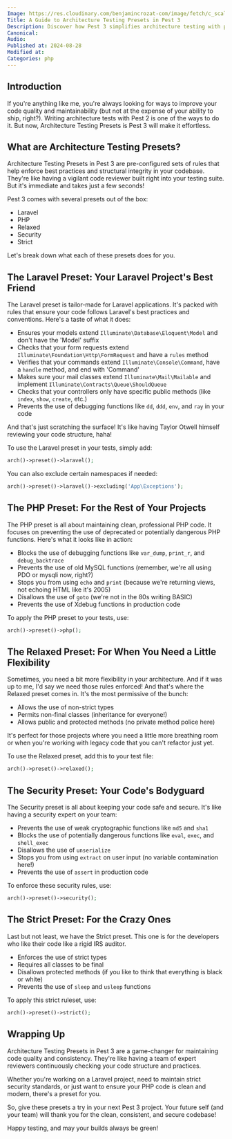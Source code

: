 ```yaml
---
Image: https://res.cloudinary.com/benjamincrozat-com/image/fetch/c_scale,f_webp,q_auto,w_1200/https://github.com/user-attachments/assets/dc061e0c-6017-4c22-b18d-a1f1e439bb55
Title: A Guide to Architecture Testing Presets in Pest 3
Description: Discover how Pest 3 simplifies architecture testing with pre-configured presets, making it effortless to enforce best practices and maintain code quality in your projects.
Canonical: 
Audio:
Published at: 2024-08-28
Modified at:
Categories: php
---
```


## Introduction

If you're anything like me, you're always looking for ways to improve your code quality and maintainability (but not at the expense of your ability to ship, right?). Writing architecture tests with Pest 2 is one of the ways to do it. But now, Architecture Testing Presets is Pest 3 will make it effortless.

## What are Architecture Testing Presets?

Architecture Testing Presets in Pest 3 are pre-configured sets of rules that help enforce best practices and structural integrity in your codebase. They're like having a vigilant code reviewer built right into your testing suite. But it's immediate and takes just a few seconds!

Pest 3 comes with several presets out of the box:

- Laravel
- PHP
- Relaxed
- Security
- Strict

Let's break down what each of these presets does for you.

## The Laravel Preset: Your Laravel Project's Best Friend

The Laravel preset is tailor-made for Laravel applications. It's packed with rules that ensure your code follows Laravel's best practices and conventions. Here's a taste of what it does:

- Ensures your models extend `Illuminate\Database\Eloquent\Model` and don't have the 'Model' suffix
- Checks that your form requests extend `Illuminate\Foundation\Http\FormRequest` and have a `rules` method
- Verifies that your commands extend `Illuminate\Console\Command`, have a `handle` method, and end with 'Command'
- Makes sure your mail classes extend `Illuminate\Mail\Mailable` and implement `Illuminate\Contracts\Queue\ShouldQueue`
- Checks that your controllers only have specific public methods (like `index`, `show`, `create`, etc.)
- Prevents the use of debugging functions like `dd`, `ddd`, `env`, and `ray` in your code

And that's just scratching the surface! It's like having Taylor Otwell himself reviewing your code structure, haha!

To use the Laravel preset in your tests, simply add:

```php
arch()->preset()->laravel();
```

You can also exclude certain namespaces if needed:

```php
arch()->preset()->laravel()->excluding('App\Exceptions');
```

## The PHP Preset: For the Rest of Your Projects

The PHP preset is all about maintaining clean, professional PHP code. It focuses on preventing the use of deprecated or potentially dangerous PHP functions. Here's what it looks like in action:

- Blocks the use of debugging functions like `var_dump`, `print_r`, and `debug_backtrace`
- Prevents the use of old MySQL functions (remember, we're all using PDO or mysqli now, right?)
- Stops you from using `echo` and `print` (because we're returning views, not echoing HTML like it's 2005)
- Disallows the use of `goto` (we're not in the 80s writing BASIC)
- Prevents the use of Xdebug functions in production code

To apply the PHP preset to your tests, use:

```php
arch()->preset()->php();
```

## The Relaxed Preset: For When You Need a Little Flexibility

Sometimes, you need a bit more flexibility in your architecture. And if it was up to me, I'd say we need those rules enforced! And that's where the Relaxed preset comes in. It's the most permissive of the bunch:

- Allows the use of non-strict types
- Permits non-final classes (inheritance for everyone!)
- Allows public and protected methods (no private method police here)

It's perfect for those projects where you need a little more breathing room or when you're working with legacy code that you can't refactor just yet.

To use the Relaxed preset, add this to your test file:

```php
arch()->preset()->relaxed();
```

## The Security Preset: Your Code's Bodyguard

The Security preset is all about keeping your code safe and secure. It's like having a security expert on your team:

- Prevents the use of weak cryptographic functions like `md5` and `sha1`
- Blocks the use of potentially dangerous functions like `eval`, `exec`, and `shell_exec`
- Disallows the use of `unserialize`
- Stops you from using `extract` on user input (no variable contamination here!)
- Prevents the use of `assert` in production code

To enforce these security rules, use:

```php
arch()->preset()->security();
```

## The Strict Preset: For the Crazy Ones

Last but not least, we have the Strict preset. This one is for the developers who like their code like a rigid IRS auditor.

- Enforces the use of strict types
- Requires all classes to be final
- Disallows protected methods (if you like to think that everything is black or white)
- Prevents the use of `sleep` and `usleep` functions

To apply this strict ruleset, use:

```php
arch()->preset()->strict();
```

## Wrapping Up

Architecture Testing Presets in Pest 3 are a game-changer for maintaining code quality and consistency. They're like having a team of expert reviewers continuously checking your code structure and practices.

Whether you're working on a Laravel project, need to maintain strict security standards, or just want to ensure your PHP code is clean and modern, there's a preset for you.

So, give these presets a try in your next Pest 3 project. Your future self (and your team) will thank you for the clean, consistent, and secure codebase!

Happy testing, and may your builds always be green!
